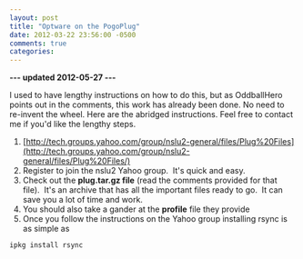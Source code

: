 ```yaml
---
layout: post
title: "Optware on the PogoPlug"
date: 2012-03-22 23:56:00 -0500
comments: true
categories: 
---
```


**--- updated 2012-05-27 ---**

I used to have lengthy instructions on how to do this, but as OddballHero points out in the comments, this work has already been done.  No need to re-invent the wheel.  Here are the abridged instructions.  Feel free to contact me if you'd like the lengthy steps.

1. [http://tech.groups.yahoo.com/group/nslu2-general/files/Plug%20Files](http://tech.groups.yahoo.com/group/nslu2-general/files/Plug%20Files/)
1. Register to join the nslu2 Yahoo group.  It's quick and easy.
1. Check out the **plug.tar.gz file** (read the comments provided for that file).  It's an archive that has all the important files ready to go.  It can save you a lot of time and work.
1. You should also take a gander at the **profile** file they provide
1. Once you follow the instructions on the Yahoo group installing rsync is as simple as
    
```
ipkg install rsync
```


